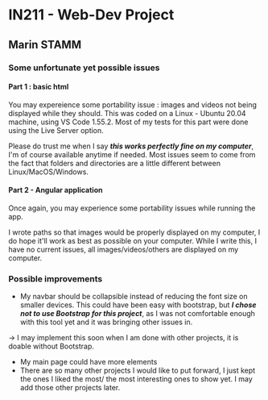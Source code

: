# IN211 - Web-Dev Project 
## Marin STAMM

### Some unfortunate yet possible issues  
#### Part 1 : basic html
You may expereience some portability issue : images and videos not being displayed while they should.
This was coded on a Linux - Ubuntu 20.04 machine, using VS Code 1.55.2.
Most of my tests for this part were done using the Live Server option.

Please do trust me when I say ***this works perfectly fine on my computer***, I'm of course available anytime if needed.
Most issues seem to come from the fact that folders and directories are a little different between Linux/MacOS/Windows. 

#### Part 2 - Angular application
Once again, you may experience some portability issues while running the app. 

I wrote paths so that images would be properly displayed on my computer, I do hope it'll work as best as possible on your computer.
While I write this, I have no current issues, all images/videos/others are displayed on my computer.


### Possible improvements 
- My navbar should be collapsible instead of reducing the font size on smaller devices. This could have been easy with bootstrap, but ***I chose not to use Bootstrap for this project***, as I was not comfortable enough with this tool yet and it was bringing other issues in. 

&rarr; I may implement this soon when I am done with other projects, it is doable without Bootstrap.
- My main page could have more elements
- There are so many other projects I would like to put forward, I just kept the ones I liked the most/ the most interesting ones to show yet. I may add those other projects later.

